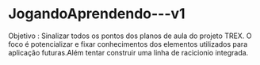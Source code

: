 # JogandoAprendendo---v1
Objetivo : Sinalizar todos os pontos dos planos de aula do projeto TREX. O foco é potencializar e fixar  conhecimentos dos elementos utilizados para aplicação futuras.Além tentar construir  uma linha de racicionio integrada. 
